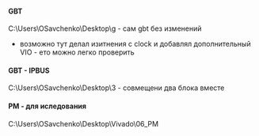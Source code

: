 #### GBT
C:\Users\OSavchenko\Desktop\g - cам gbt без изменений
- возможно тут делал изитнения с сlock и добавлял дополнительный VIO - ето можно легко проверить


#### GBT - IPBUS

C:\Users\OSavchenko\Desktop\3 - совмещени два блока вместе

#### PM - для иследования 
C:\Users\OSavchenko\Desktop\Vivado\06_PM

